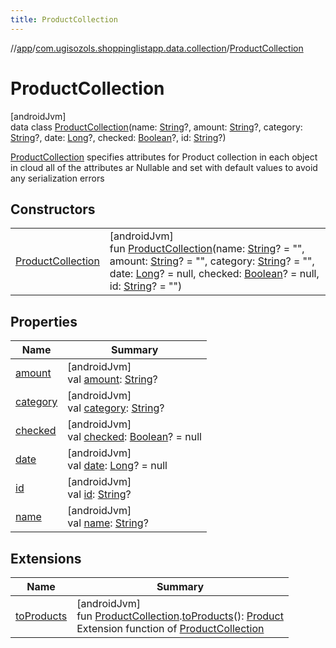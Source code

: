 ```yaml
---
title: ProductCollection
---
```

//[app](../../../index.html)/[com.ugisozols.shoppinglistapp.data.collection](../index.html)/[ProductCollection](index.html)



# ProductCollection



[androidJvm]\
data class [ProductCollection](index.html)(name: [String](https://kotlinlang.org/api/latest/jvm/stdlib/kotlin/-string/index.html)?, amount: [String](https://kotlinlang.org/api/latest/jvm/stdlib/kotlin/-string/index.html)?, category: [String](https://kotlinlang.org/api/latest/jvm/stdlib/kotlin/-string/index.html)?, date: [Long](https://kotlinlang.org/api/latest/jvm/stdlib/kotlin/-long/index.html)?, checked: [Boolean](https://kotlinlang.org/api/latest/jvm/stdlib/kotlin/-boolean/index.html)?, id: [String](https://kotlinlang.org/api/latest/jvm/stdlib/kotlin/-string/index.html)?)

[ProductCollection](index.html) specifies attributes for Product collection in each object in cloud all of the attributes ar Nullable and set with default values to avoid any serialization errors



## Constructors


| | |
|---|---|
| [ProductCollection](-product-collection.html) | [androidJvm]<br>fun [ProductCollection](-product-collection.html)(name: [String](https://kotlinlang.org/api/latest/jvm/stdlib/kotlin/-string/index.html)? = "", amount: [String](https://kotlinlang.org/api/latest/jvm/stdlib/kotlin/-string/index.html)? = "", category: [String](https://kotlinlang.org/api/latest/jvm/stdlib/kotlin/-string/index.html)? = "", date: [Long](https://kotlinlang.org/api/latest/jvm/stdlib/kotlin/-long/index.html)? = null, checked: [Boolean](https://kotlinlang.org/api/latest/jvm/stdlib/kotlin/-boolean/index.html)? = null, id: [String](https://kotlinlang.org/api/latest/jvm/stdlib/kotlin/-string/index.html)? = "") |


## Properties


| Name | Summary |
|---|---|
| [amount](amount.html) | [androidJvm]<br>val [amount](amount.html): [String](https://kotlinlang.org/api/latest/jvm/stdlib/kotlin/-string/index.html)? |
| [category](category.html) | [androidJvm]<br>val [category](category.html): [String](https://kotlinlang.org/api/latest/jvm/stdlib/kotlin/-string/index.html)? |
| [checked](checked.html) | [androidJvm]<br>val [checked](checked.html): [Boolean](https://kotlinlang.org/api/latest/jvm/stdlib/kotlin/-boolean/index.html)? = null |
| [date](date.html) | [androidJvm]<br>val [date](date.html): [Long](https://kotlinlang.org/api/latest/jvm/stdlib/kotlin/-long/index.html)? = null |
| [id](id.html) | [androidJvm]<br>val [id](id.html): [String](https://kotlinlang.org/api/latest/jvm/stdlib/kotlin/-string/index.html)? |
| [name](name.html) | [androidJvm]<br>val [name](name.html): [String](https://kotlinlang.org/api/latest/jvm/stdlib/kotlin/-string/index.html)? |


## Extensions


| Name | Summary |
|---|---|
| [toProducts](../../com.ugisozols.shoppinglistapp.data.mapper/to-products.html) | [androidJvm]<br>fun [ProductCollection](index.html).[toProducts](../../com.ugisozols.shoppinglistapp.data.mapper/to-products.html)(): [Product](../../com.ugisozols.shoppinglistapp.domain.models/-product/index.html)<br>Extension function of [ProductCollection](index.html) |


